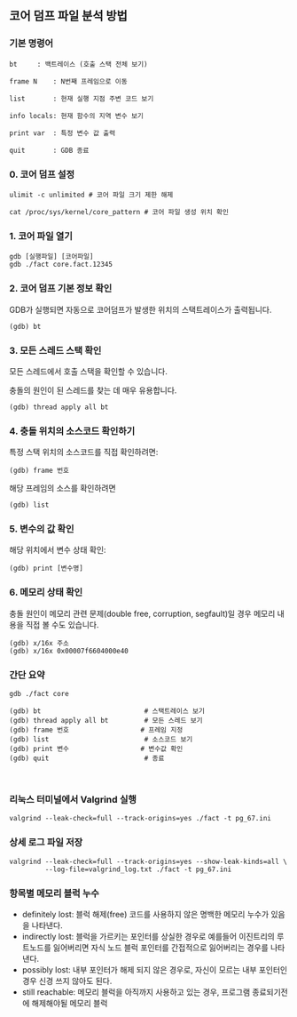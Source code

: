 ## 코어 덤프 파일 분석 방법

### 기본 명령어
```
bt	   : 백트레이스 (호출 스택 전체 보기)

frame N	   : N번째 프레임으로 이동

list	   : 현재 실행 지점 주변 코드 보기

info locals: 현재 함수의 지역 변수 보기

print var  : 특정 변수 값 출력

quit	   : GDB 종료
```
### 0. 코어 덤프 설정
```
ulimit -c unlimited # 코어 파일 크기 제한 해제

cat /proc/sys/kernel/core_pattern # 코어 파일 생성 위치 확인
```

### 1. 코어 파일 열기

```
gdb [실행파일] [코어파일]
gdb ./fact core.fact.12345
```

### 2. 코어 덤프 기본 정보 확인
GDB가 실행되면 자동으로 코어덤프가 발생한 위치의 스택트레이스가 출력됩니다.
```
(gdb) bt
```

### 3. 모든 스레드 스택 확인
모든 스레드에서 호출 스택을 확인할 수 있습니다.

충돌의 원인이 된 스레드를 찾는 데 매우 유용합니다.
```
(gdb) thread apply all bt
```

### 4. 충돌 위치의 소스코드 확인하기
특정 스택 위치의 소스코드를 직접 확인하려면:
```
(gdb) frame 번호
```
해당 프레임의 소스를 확인하려면
```
(gdb) list
```

### 5. 변수의 값 확인
해당 위치에서 변수 상태 확인:
```
(gdb) print [변수명]
```

### 6. 메모리 상태 확인
충돌 원인이 메모리 관련 문제(double free, corruption, segfault)일 경우 메모리 내용을 직접 볼 수도 있습니다.
```
(gdb) x/16x 주소
(gdb) x/16x 0x00007f6604000e40
```

### 간단 요약
```
gdb ./fact core

(gdb) bt                          # 스택트레이스 보기
(gdb) thread apply all bt         # 모든 스레드 보기
(gdb) frame 번호                  # 프레임 지정
(gdb) list                        # 소스코드 보기
(gdb) print 변수                  # 변수값 확인
(gdb) quit                        # 종료
```

<br>

### 리눅스 터미널에서 Valgrind 실행
```
valgrind --leak-check=full --track-origins=yes ./fact -t pg_67.ini
```

### 상세 로그 파일 저장
```
valgrind --leak-check=full --track-origins=yes --show-leak-kinds=all \
         --log-file=valgrind_log.txt ./fact -t pg_67.ini
```

### 항목별 메모리 블럭 누수
- definitely lost: 블럭 해제(free) 코드를 사용하지 않은 명백한 메모리 누수가 있음을 나타낸다.
- indirectly lost: 블럭을 가르키는 포인터를 상실한 경우로 예를들어 이진트리의 루트노드를 잃어버리면 자식 노드 블럭 포인터를 간접적으로 잃어버리는 경우를 나타낸다.
- possibly lost: 내부 포인터가 해제 되지 않은 경우로, 자신이 모르는 내부 포인터인 경우 신경 쓰지 않아도 된다.
- still reachable: 메모리 블럭을 아직까지 사용하고 있는 경우, 프로그램 종료되기전에 해제해야될 메모리 블럭
